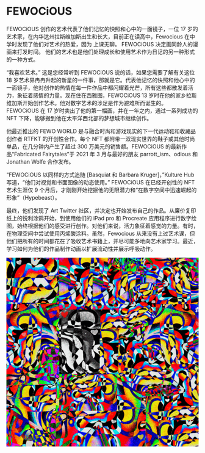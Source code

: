 # FEWOCiOUS

FEWOCiOUS 创作的艺术代表了他们记忆的快照和心中的一面镜子，一位 17 岁的艺术家，在内华达州拉斯维加斯出生和长大，目前正在读高中，Fewocious 在中学时发现了他们对艺术的热爱，因为 上课无聊。 FEWOCiOUS 决定画同龄人的漫画来打发时间。 他们的艺术也是他们处理成长和使用艺术作为日记的另一种形式的一种方式。

“我喜欢艺术。” 这是您经常听到 FEWOCiOUS 说的话，如果您需要了解有关这位 18 岁艺术界冉冉升起的新星的一件事，那就是它。代表他记忆的快照和他心中的一面镜子，他对创作的热情在每一件作品中都闪耀着光芒，所有这些都散发着活力，象征着感情的力量。现在住在西雅图，FEWOCiOUS 13 岁时在他的家乡拉斯维加斯开始创作艺术。他对数字艺术的涉足是作为避难所而诞生的。FEWOCiOUS 在 17 岁时卖出了他的第一幅画，并在一年之内，通过一系列成功的 NFT 下降，能够搬到他在太平洋西北部的梦想城市继续创作。

他最近推出的 FEWO WORLD 是与融合时尚和游戏现实的下一代运动鞋和收藏品创作者 RTFKT 的开创性合作。每个 NFT 都附带一双现实世界的鞋子或其他时尚单品，在几分钟内产生了超过 300 万美元的销售额。FEWOCiOUS 的最新作品“Fabricated Fairytales”于 2021 年 3 月与最好的朋友 parrott_ism、odious 和 Jonathan Wolfe 合作发布。

“FEWOCiOUS 以同样的方式追随 [Basquiat 和 Barbara Kruger]，”Kulture Hub 写道，“他们对视觉和书面图像的动态使用。” FEWOCiOUS 在已经开创性的 NFT 艺术生涯仅 9 个月后，才刚刚开始挖掘他的无限潜力和“在数字空间中迅速崛起的形象”（Hypebeast）。

最终，他们发现了 Art Twitter 社区，并决定也开始发布自己的作品。从廉价复印纸上的锐利涂鸦开始，到使用他们的 iPad pro 和 Procreate 应用程序进行数字绘图，始终根据他们的感受进行创作。对他们来说，活力象征着感觉的力量。有时，在物理空间中尝试使用丙烯酸涂料。虽然，Fewocious 从来没有上过艺术课，但他们把所有的时间都花在了吸收艺术书籍上，并尽可能多地向艺术家学习。最近，学习如何为他们的作品制作动画以扩展流动性并展示呼吸动作。

![NFT](微信截图_20220903211645.png)


